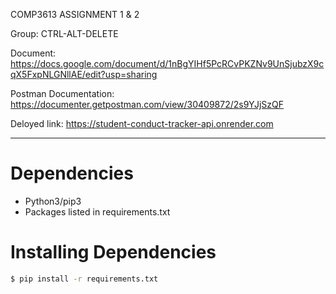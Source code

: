 COMP3613 ASSIGNMENT 1 & 2

Group: CTRL-ALT-DELETE

Document: https://docs.google.com/document/d/1nBgYIHf5PcRCvPKZNv9UnSjubzX9cqX5FxpNLGNllAE/edit?usp=sharing 

Postman Documentation: https://documenter.getpostman.com/view/30409872/2s9YJjSzQF  

Deloyed link: https://student-conduct-tracker-api.onrender.com


---
# Dependencies
* Python3/pip3
* Packages listed in requirements.txt

# Installing Dependencies
```bash
$ pip install -r requirements.txt
```
